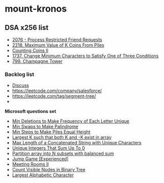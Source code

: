 # mount-kronos

## DSA x256 list

- [2076 - Process Restricted Friend Requests](./ProcessRestrictedFriendRequests/sol.md)
- [2218. Maximum Value of K Coins From Piles](./MaximumValueOfKCoinsFromPiles/sol.md)
- [Counting Coins II](./CountingcCoins_II/sol.md)
- [1737. Change Minimum Characters to Satisfy One of Three Conditions](./ChangeMinimumCharactersToSatisfyOneOfThreeConditions/sol.md)
- [799. Champagne Tower](./ChampagneTower/sol.md)

### Backlog list

- [Discuss](https://leetcode.com/discuss/interview-question?currentPage=1&orderBy=most_relevant&query=heaviest)
- https://leetcode.com/company/salesforce/
- https://leetcode.com/tag/segment-tree/
- 


**Microsoft questions set**

- [Min Deletions to Make Frequency of Each Letter Unique](https://leetcode.com/problems/minimum-deletions-to-make-character-frequencies-unique/)
- [Min Swaps to Make Palindrome](https://leetcode.com/discuss/interview-question/351783/)
- [Min Steps to Make Piles Equal Height](https://leetcode.com/discuss/interview-question/364618/)
- [Largest K such that both K and -K exist in array](https://leetcode.com/discuss/interview-question/406031/)
- [Max Length of a Concatenated String with Unique Characters](https://leetcode.com/problems/maximum-length-of-a-concatenated-string-with-unique-characters/)
- [Unique Integers That Sum Up To 0](https://leetcode.com/problems/find-n-unique-integers-sum-up-to-zero/)
- [Partition array into N subsets with balanced sum](https://leetcode.com/discuss/interview-question/430981/)
- [Jump Game \[Experienced\]](https://leetcode.com/discuss/interview-question/451482/)
- [Meeting Rooms II](https://leetcode.com/problems/meeting-rooms-ii/)
- [Count Visible Nodes in Binary Tree](https://leetcode.com/problems/count-good-nodes-in-binary-tree/)
- [Largest Alphabetic Character](https://leetcode.com/discuss/interview-question/548119/)